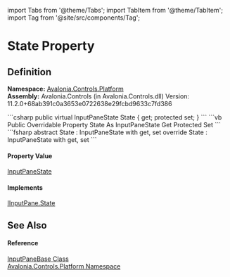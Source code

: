 import Tabs from '@theme/Tabs'; 
import TabItem from '@theme/TabItem'; 
import Tag from '@site/src/components/Tag'; 

# State Property




## Definition
**Namespace:** <a href="N_Avalonia_Controls_Platform">Avalonia.Controls.Platform</a>  
**Assembly:** Avalonia.Controls (in Avalonia.Controls.dll) Version: 11.2.0+68ab391c0a3653e0722638e29fcbd9633c7fd386

<Tabs groupId="api-code-preview">
<TabItem value="csharp" label="C#">
```csharp
public virtual InputPaneState State { get; protected set; }
```
</TabItem>
<TabItem value="vb" label="VB">
```vb
Public Overridable Property State As InputPaneState
	Get
	Protected Set
```
</TabItem>
<TabItem value="fsharp" label="F#">
```fsharp
abstract State : InputPaneState with get, set
override State : InputPaneState with get, set
```
</TabItem>
</Tabs>



#### Property Value
<a href="T_Avalonia_Controls_Platform_InputPaneState">InputPaneState</a>

#### Implements
<a href="P_Avalonia_Controls_Platform_IInputPane_State">IInputPane.State</a>  


## See Also


#### Reference
<a href="T_Avalonia_Controls_Platform_InputPaneBase">InputPaneBase Class</a>  
<a href="N_Avalonia_Controls_Platform">Avalonia.Controls.Platform Namespace</a>  
